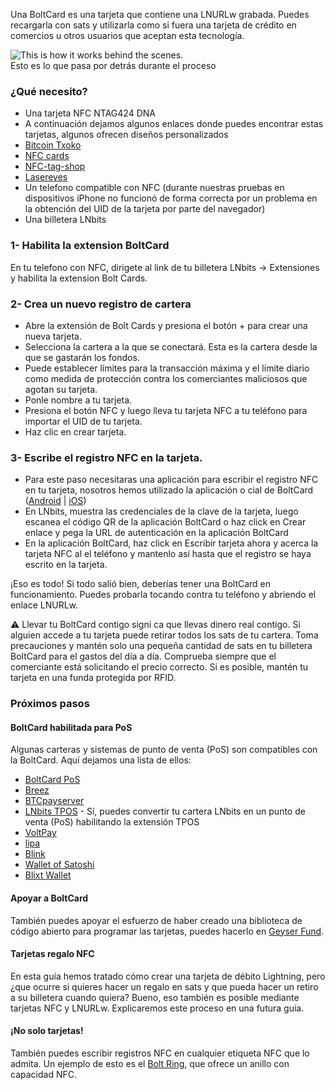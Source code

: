 Una BoltCard es una tarjeta que contiene una LNURLw grabada. Puedes recargarla con
sats y utilizarla como si fuera una tarjeta de crédito en comercios u otros usuarios que
aceptan esta tecnología.

![This is how it works behind the scenes. ](https://boltcard.org/img/Boltcard-flow.jpg)  
Esto es lo que pasa por detrás durante el proceso

### ¿Qué necesito?
- Una tarjeta NFC NTAG424 DNA
- A continuación dejamos algunos enlaces donde puedes encontrar estas tarjetas,
algunos ofrecen diseños personalizados
- [Bitcoin Txoko](https://shop.bitcointxoko.com/)
- [NFC cards](https://nfc.cards/en/white-cards/46-nfc-card-ntag424-dna.html)
- [NFC-tag-shop](https://www.nfc-tag-shop.de/en/NFC-Card-PVC-85-6-x-54-mm-NTAG-424-DNA-416-Byte-white/69079)
- [Lasereyes](https://lasereyes.cards/buy-now/)
- Un telefono compatible con NFC (durante nuestras pruebas en dispositivos iPhone no
funcionó de forma correcta por un problema en la obtención del UID de la tarjeta por
parte del navegador)
- Una billetera LNbits

### 1- Habilita la extension BoltCard
En tu telefono con NFC, dirigete al link de tu billetera LNbits -> Extensiones y habilita la
extension Bolt Cards. 

### 2- Crea un nuevo registro de cartera
- Abre la extensión de Bolt Cards y presiona el botón + para crear una nueva tarjeta.
- Selecciona la cartera a la que se conectará. Esta es la cartera desde la que se gastarán
los fondos.
- Puede establecer límites para la transacción máxima y el límite diario como medida de
protección contra los comerciantes maliciosos que agotan su tarjeta.
- Ponle nombre a tu tarjeta.
- Presiona el botón NFC y luego lleva tu tarjeta NFC a tu teléfono para importar el UID de
tu tarjeta.
- Haz clic en crear tarjeta.

### 3- Escribe el registro NFC en la tarjeta.
- Para este paso necesitaras una aplicación para escribir el registro NFC en tu tarjeta,
nosotros hemos utilizado la aplicación o cial de BoltCard ([Android](https://play.google.com/store/apps/details?id=com.lightningnfcapp) | [iOS](https://apps.apple.com/es/app/boltcard-nfc-programmer/id6450968873))
- En LNbits, muestra las credenciales de la clave de la tarjeta, luego escanea el código
QR de la aplicación BoltCard o haz click en Crear enlace y pega la URL de
autenticación en la aplicación BoltCard
- En la aplicación BoltCard, haz click en Escribir tarjeta ahora y acerca la tarjeta NFC al
el teléfono y mantenlo así hasta que el registro se haya escrito en la tarjeta.

¡Eso es todo! Si todo salió bien, deberías tener una BoltCard en funcionamiento. Puedes
probarla tocando contra tu teléfono y abriendo el enlace LNURLw.

⚠ Llevar tu BoltCard contigo signi ca que llevas dinero real contigo. Si alguien accede a
tu tarjeta puede retirar todos los sats de tu cartera. Toma precauciones y mantén solo
una pequeña cantidad de sats en tu billetera BoltCard para el gastos del día a día.
Comprueba siempre que el comerciante está solicitando el precio correcto. Si es posible,
mantén tu tarjeta en una funda protegida por RFID.

### Próximos pasos  
#### BoltCard habilitada para PoS
Algunas carteras y sistemas de punto de venta (PoS) son compatibles con la BoltCard.
Aquí dejamos una lista de ellos:
- [BoltCard PoS](https://github.com/boltcard/bolt-card-pos)
- [Breez](https://breez.technology/)
- [BTCpayserver](https://btcpayserver.org/)
- [LNbits TPOS](https://github.com/lnbits/tpos) - Sí, puedes convertir tu cartera LNbits en un punto de venta (PoS)
habilitando la extensión TPOS
- [VoltPay](https://voltpay.app/)
- [lipa](https://lipa.swiss/)
- [Blink](https://www.blink.sv/)
- [Wallet of Satoshi](https://www.walletofsatoshi.com/)
- [Blixt Wallet](https://blixtwallet.github.io/)
  
#### Apoyar a BoltCard
También puedes apoyar el esfuerzo de haber creado una biblioteca de código abierto
para programar las tarjetas, puedes hacerlo en [Geyser Fund](https://geyser.fund/project/boltcard).

#### Tarjetas regalo NFC
En esta guía hemos tratado cómo crear una tarjeta de débito Lightning, pero ¿que ocurre
si quieres hacer un regalo en sats y que pueda hacer un retiro a su billetera cuando
quiera? Bueno, eso también es posible mediante tarjetas NFC y LNURLw. Explicaremos
este proceso en una futura guía.

#### ¡No solo tarjetas!
También puedes escribir registros NFC en cualquier etiqueta NFC que lo admita. Un
ejemplo de esto es el [Bolt Ring](https://bitcoin-ring.com/), que ofrece un anillo con capacidad NFC.
